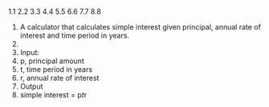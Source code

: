 1.1
2.2
3.3
4.4
5.5
6.6
7.7
8.8

1. A calculator that calculates simple interest given principal, annual rate of interest and time period in years.
2.
3. Input:
4.    p, principal amount
5.    t, time period in years
6.    r, annual rate of interest
7. Output
8.    simple interest = p*t*r
